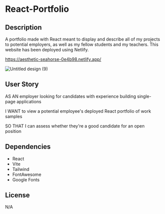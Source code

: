 # React-Portfolio

## Description
A portfolio made with React meant to display and describe all of my projects to potential employers, as well as my fellow students and my teachers. This website has been deployed using Netlify.

https://aesthetic-seahorse-0e4b98.netlify.app/

![Untitled design (9)](https://github.com/pamcakesplease/React-Portfolio/assets/146486121/02558542-5903-482a-bb96-df83e7d64f23)

## User Story
AS AN employer looking for candidates with experience building single-page applications

I WANT to view a potential employee's deployed React portfolio of work samples

SO THAT I can assess whether they're a good candidate for an open position

## Dependencies
- React
- Vite
- Tailwind
- FontAwesome
- Google Fonts

## License
N/A
